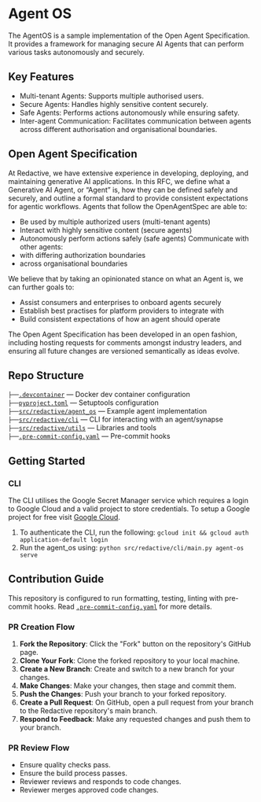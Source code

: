 # Agent OS 

The AgentOS is a sample implementation of the Open Agent Specification. It provides a framework for managing secure AI Agents that can perform various tasks autonomously and securely.

## Key Features

- Multi-tenant Agents: Supports multiple authorised users.
- Secure Agents: Handles highly sensitive content securely.
- Safe Agents: Performs actions autonomously while ensuring safety.
- Inter-agent Communication: Facilitates communication between agents across different authorisation and organisational boundaries.

## Open Agent Specification

At Redactive, we have extensive experience in developing, deploying, and maintaining generative AI applications. In this RFC, we define what a Generative AI Agent, or “Agent” is, how they can be defined safely and securely, and outline a formal standard to provide consistent expectations for agentic workflows. Agents that follow the OpenAgentSpec are able to:
- Be used by multiple authorized users (multi-tenant agents)
- Interact with highly sensitive content (secure agents)
- Autonomously perform actions safely (safe agents)
Communicate with other agents:
- with differing authorization boundaries
- across organisational boundaries

We believe that by taking an opinionated stance on what an Agent is, we can further goals to:
- Assist consumers and enterprises to onboard agents securely
- Establish best practises for platform providers to integrate with
- Build consistent expectations of how an agent should operate

The Open Agent Specification has been developed in an open fashion, including hosting requests for comments amongst industry leaders, and ensuring all future changes are versioned semantically as ideas evolve.

## Repo Structure

`├──`[`.devcontainer`](.devcontainer/) — Docker dev container configuration<br>
`├──`[`pyproject.toml`](pyproject.toml/) — Setuptools configuration<br>
`├──`[`src/redactive/agent_os`](src/redactive/agent_os/) — Example agent implementation<br>
`├──`[`src/redactive/cli`](src/redactive/cli/) — CLI for interacting with an agent/synapse<br>
`├──`[`src/redactive/utils`](src/redactive/utils/) — Libraries and tools<br>
`├──`[`.pre-commit-config.yaml`](.pre-commit-config.yaml) — Pre-commit hooks<br>


## Getting Started

### CLI

The CLI utilises the Google Secret Manager service which requires a login to Google Cloud and a valid project to store credentials. To setup a Google project for free visit [Google Cloud](https://cloud.google.com).

1. To authenticate the CLI, run the following:
`gcloud init && gcloud auth application-default login`
2. Run the agent_os using:
`python src/redactive/cli/main.py agent-os serve`

## Contribution Guide

This repository is configured to run formatting, testing, linting with pre-commit hooks. Read [`.pre-commit-config.yaml`](.pre-commit-config.yaml) for more details.

### PR Creation Flow

1. **Fork the Repository**: Click the "Fork" button on the repository's GitHub page.
2. **Clone Your Fork**: Clone the forked repository to your local machine.
3. **Create a New Branch**: Create and switch to a new branch for your changes.
4. **Make Changes**: Make your changes, then stage and commit them.
5. **Push the Changes**: Push your branch to your forked repository.
6. **Create a Pull Request**: On GitHub, open a pull request from your branch to the Redactive repository's main branch.
7. **Respond to Feedback**: Make any requested changes and push them to your branch.

### PR Review Flow

- Ensure quality checks pass.
- Ensure the build process passes.
- Reviewer reviews and responds to code changes.
- Reviewer merges approved code changes.
